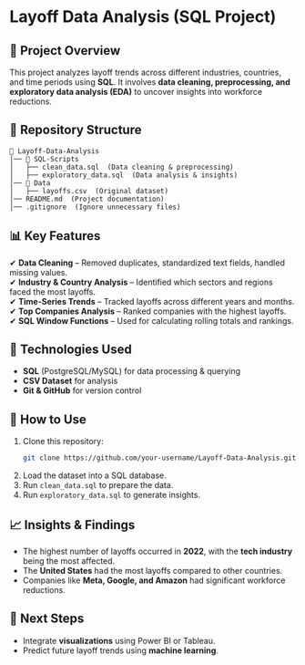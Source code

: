 # Layoff Data Analysis (SQL Project)

## 📌 Project Overview
This project analyzes layoff trends across different industries, countries, and time periods using **SQL**. It involves **data cleaning, preprocessing, and exploratory data analysis (EDA)** to uncover insights into workforce reductions.

## 📂 Repository Structure
```
📂 Layoff-Data-Analysis  
│── 📂 SQL-Scripts  
│   ├── clean_data.sql  (Data cleaning & preprocessing)  
│   ├── exploratory_data.sql  (Data analysis & insights)  
│── 📂 Data  
│   ├── layoffs.csv  (Original dataset)  
│── README.md  (Project documentation)  
│── .gitignore  (Ignore unnecessary files)  
```

## 📊 Key Features
✔ **Data Cleaning** – Removed duplicates, standardized text fields, handled missing values.  
✔ **Industry & Country Analysis** – Identified which sectors and regions faced the most layoffs.  
✔ **Time-Series Trends** – Tracked layoffs across different years and months.  
✔ **Top Companies Analysis** – Ranked companies with the highest layoffs.  
✔ **SQL Window Functions** – Used for calculating rolling totals and rankings.  

## 🔧 Technologies Used
- **SQL** (PostgreSQL/MySQL) for data processing & querying
- **CSV Dataset** for analysis
- **Git & GitHub** for version control

## 🚀 How to Use
1. Clone this repository:
   ```bash
   git clone https://github.com/your-username/Layoff-Data-Analysis.git
   ```
2. Load the dataset into a SQL database.
3. Run `clean_data.sql` to prepare the data.
4. Run `exploratory_data.sql` to generate insights.

## 📈 Insights & Findings
- The highest number of layoffs occurred in **2022**, with the **tech industry** being the most affected.
- The **United States** had the most layoffs compared to other countries.
- Companies like **Meta, Google, and Amazon** had significant workforce reductions.

## 📌 Next Steps
- Integrate **visualizations** using Power BI or Tableau.
- Predict future layoff trends using **machine learning**.

